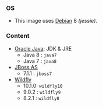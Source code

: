 ### OS
* This image uses [Debian][1] 8 _(jessie)_.

### Content
* [Oracle Java][2]: JDK & JRE
  * Java 8 : `java7` 
  * Java 7 : `java8`
* [JBoss AS][3]
  * 7.1.1 : `jboss7`
* [Wildfly][4]
  * 10.1.0: `wildfly10`
  * 9.0.2 : `wildfly9`
  * 8.2.1 : `wildfly8`

[1]: https://hub.docker.com/_/debian/
[2]: https://hub.docker.com/r/aallam/oracle-java/
[3]: https://hub.docker.com/r/aallam/jboss-as/
[4]: https://hub.docker.com/r/aallam/wildfly/
